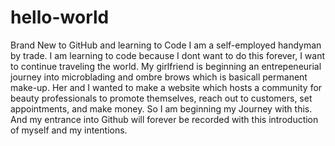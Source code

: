 # hello-world
Brand New to GitHub and learning to Code
I am a self-employed handyman by trade. I am learning to code because I dont want to do this forever, I want to continue traveling the world.
My girlfriend is beginning an entrepeneurial journey into microblading and ombre brows which is basicall permanent make-up.
Her and I wanted to make a website which hosts a community for beauty professionals to promote themselves, reach out to customers, set appointments, 
and make money. So I am beginning my Journey with this. And my entrance into Github will forever be recorded with this introduction of myself and my intentions.
